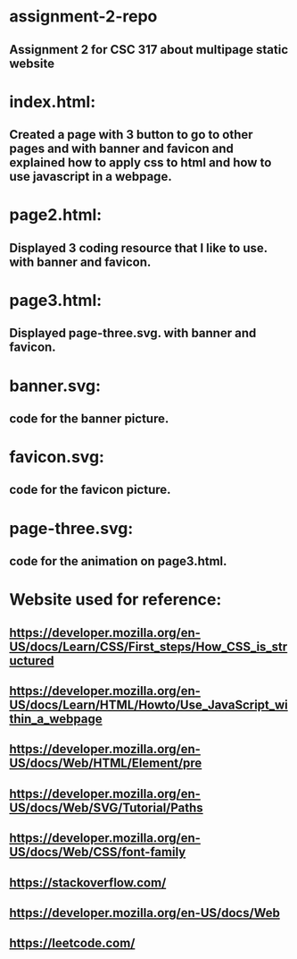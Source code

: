 # assignment-2-repo
## Assignment 2 for CSC 317 about multipage static website
# index.html:
## Created a page with 3 button to go to other pages and with banner and favicon and explained how to apply css to html and how to use javascript in a webpage.
# page2.html:
## Displayed 3 coding resource that I like to use. with banner and favicon.
# page3.html:
## Displayed page-three.svg. with banner and favicon.
# banner.svg:
## code for the banner picture.
# favicon.svg:
## code for the favicon picture.
# page-three.svg:
## code for the animation on page3.html.
# Website used for reference:
## https://developer.mozilla.org/en-US/docs/Learn/CSS/First_steps/How_CSS_is_structured
## https://developer.mozilla.org/en-US/docs/Learn/HTML/Howto/Use_JavaScript_within_a_webpage
## https://developer.mozilla.org/en-US/docs/Web/HTML/Element/pre
## https://developer.mozilla.org/en-US/docs/Web/SVG/Tutorial/Paths
## https://developer.mozilla.org/en-US/docs/Web/CSS/font-family
## https://stackoverflow.com/
## https://developer.mozilla.org/en-US/docs/Web
## https://leetcode.com/